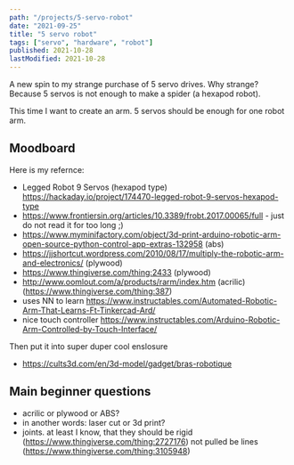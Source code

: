 ```yaml
---
path: "/projects/5-servo-robot"
date: "2021-09-25"
title: "5 servo robot"
tags: ["servo", "hardware", "robot"]
published: 2021-10-28
lastModified: 2021-10-28
---
```


A new spin to my strange purchase of 5 servo drives. Why strange? Because 5 servos is not enough to make a spider (a hexapod robot).

This time I want to create an arm. 5 servos should be enough for one robot arm.

## Moodboard

Here is my refernce:

- Legged Robot 9 Servos (hexapod type) https://hackaday.io/project/174470-legged-robot-9-servos-hexapod-type
- https://www.frontiersin.org/articles/10.3389/frobt.2017.00065/full - just do not read it for too long ;)
- https://www.myminifactory.com/object/3d-print-arduino-robotic-arm-open-source-python-control-app-extras-132958 (abs)
- https://jjshortcut.wordpress.com/2010/08/17/multiply-the-robotic-arm-and-electronics/ (plywood)
- https://www.thingiverse.com/thing:2433 (plywood)
- http://www.oomlout.com/a/products/rarm/index.htm (acrilic) (https://www.thingiverse.com/thing:387)
- uses NN to learn https://www.instructables.com/Automated-Robotic-Arm-That-Learns-Ft-Tinkercad-Ard/
- nice touch controller https://www.instructables.com/Arduino-Robotic-Arm-Controlled-by-Touch-Interface/

Then put it into super duper cool enslosure

- https://cults3d.com/en/3d-model/gadget/bras-robotique

## Main beginner questions

- acrilic or plywood or ABS?
- in another words: laser cut or 3d print?
- joints. at least I know, that they should be rigid (https://www.thingiverse.com/thing:2727176) not pulled be lines (https://www.thingiverse.com/thing:3105948)

